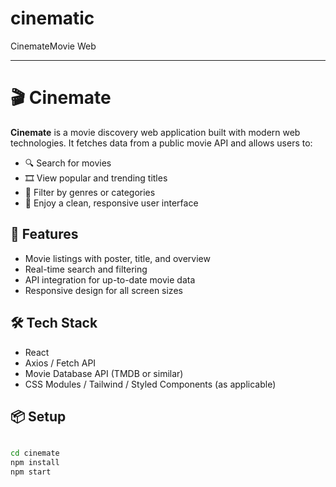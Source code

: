 # cinematic
CinemateMovie Web

---

# 🎬 Cinemate

**Cinemate** is a movie discovery web application built with modern web technologies. It fetches data from a public movie API and allows users to:

* 🔍 Search for movies
* 🎞️ View popular and trending titles
* 📂 Filter by genres or categories
* 📱 Enjoy a clean, responsive user interface

## 🚀 Features

* Movie listings with poster, title, and overview
* Real-time search and filtering
* API integration for up-to-date movie data
* Responsive design for all screen sizes

## 🛠️ Tech Stack

* React
* Axios / Fetch API
* Movie Database API (TMDB or similar)
* CSS Modules / Tailwind / Styled Components (as applicable)

## 📦 Setup

```bash

cd cinemate
npm install
npm start
```

